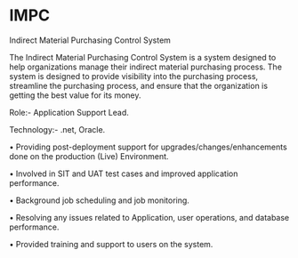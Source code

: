 # IMPC
Indirect Material Purchasing Control System

The Indirect Material Purchasing Control System is a system designed to help organizations manage their indirect material purchasing process. The system is designed to provide visibility into the purchasing process, streamline the purchasing process, and ensure that the organization is getting the best value for its money.

Role:-  Application Support Lead. 

Technology:- .net, Oracle. 

•	Providing post-deployment support for upgrades/changes/enhancements done on the production (Live) Environment.

•	Involved in SIT and UAT test cases and improved application performance.

•	Background job scheduling and job monitoring.

•	Resolving any issues related to Application, user operations, and database performance.

•	Provided training and support to users on the system.
